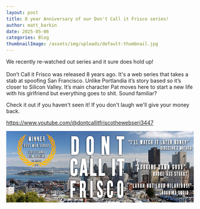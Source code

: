 ```yaml
---
layout: post
title: 8 year Anniversary of our Don't Call it Frisco series!
author: matt_barkin
date: 2025-05-06
categories: Blog
thumbnailImage: /assets/img/uploads/default-thumbnail.jpg
---
```

We recently re-watched out series and it sure does hold up!\
\
Don’t Call it Frisco was released 8 years ago. It's a web series that takes a stab at spoofing San Francisco. Unlike Portlandia it’s story based so it’s closer to Silicon Valley. It’s main character Pat moves here to start a new life with his girlfriend but everything goes to shit. Sound familiar?

Check it out if you haven't seen it! If you don't laugh we'll give your money back. 

<https://www.youtube.com/@dontcallitfriscothewebseri3447>

![](/assets/img/uploads/dcf-banner-fbook.png)